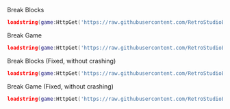 Break Blocks
```lua
loadstring(game:HttpGet('https://raw.githubusercontent.com/RetroStudioExploit/RetroScripts/refs/heads/main/retrostudio/Skyblock/BreakBlocks2.lua'))()
```

Break Game
```lua
loadstring(game:HttpGet('https://raw.githubusercontent.com/RetroStudioExploit/RetroScripts/refs/heads/main/retrostudio/Skyblock/BreakGame.lua'))()
```

Break Blocks (Fixed, without crashing)
```lua
loadstring(game:HttpGet('https://raw.githubusercontent.com/RetroStudioExploit/RetroScripts/refs/heads/main/retrostudio/Skyblock/FixedBreakBlocks.lua'))()
```

Break Game (Fixed, without crashing)
```lua
loadstring(game:HttpGet('https://raw.githubusercontent.com/RetroStudioExploit/RetroScripts/refs/heads/main/retrostudio/Skyblock/FixedBreakGame.lua'))()
```